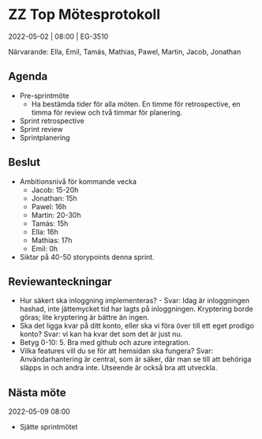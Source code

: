 # ZZ Top Mötesprotokoll
2022-05-02 | 08:00 | EG-3510

Närvarande: Ella, Emil, Tamás, Mathias, Pawel, Martin, Jacob, Jonathan

## Agenda
* Pre-sprintmöte
  * Ha bestämda tider för alla möten. En timme för retrospective, en timma för review och två timmar för planering.
* Sprint retrospective
* Sprint review
* Sprintplanering


## Beslut
* Ambitionsnivå för kommande vecka
  * Jacob: 15-20h
  * Jonathan: 15h
  * Pawel: 16h
  * Martin: 20-30h
  * Tamás: 15h
  * Ella: 16h
  * Mathias: 17h 
  * Emil: 0h
* Siktar på 40-50 storypoints denna sprint.

## Reviewanteckningar
* Hur säkert ska inloggning implementeras? - Svar: Idag är inloggningen hashad, inte jättemycket tid har lagts på inloggningen. Kryptering borde göras; lite kryptering är bättre än ingen.
* Ska det ligga kvar på ditt konto, eller ska vi föra över till ett eget prodigo konto? Svar: vi kan ha kvar det som det är just nu.
* Betyg 0-10: 5. Bra med github och azure integration. 
* Vilka features vill du se för att hemsidan ska fungera? Svar: Användarhantering är central, som är säker, där man se till att behöriga släpps in och andra inte. Utseende är också bra att utveckla.


## Nästa möte
2022-05-09 08:00
* Sjätte sprintmötet
